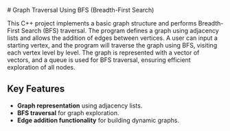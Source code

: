
 # Graph Traversal Using BFS (Breadth-First Search)

This C++ project implements a basic graph structure and performs Breadth-First Search (BFS) traversal. The program defines a graph using adjacency lists and allows the addition of edges between vertices. A user can input a starting vertex, and the program will traverse the graph using BFS, visiting each vertex level by level. The graph is represented with a vector of vectors, and a queue is used for BFS traversal, ensuring efficient exploration of all nodes.

## Key Features
- **Graph representation** using adjacency lists.
- **BFS traversal** for graph exploration.
- **Edge addition functionality** for building dynamic graphs.

